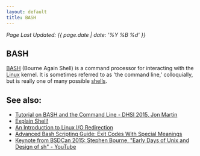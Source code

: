 ```yaml
---
layout: default
title: BASH
---
```

_Page Last Updated: {{ page.date | date: '%Y %B %d' }}_
<br>

## BASH

[BASH](https://en.wikipedia.org/wiki/Bash_%28Unix_shell%29) (Bourne Again Shell) is a command processor for interacting with the [Linux](../Linux) kernel. It is sometimes referred to as 'the command line,' colloquially, but is really one of many possible [shells](https://en.wikipedia.org/wiki/List_of_command-line_interpreters).

See also:
---------

-   [Tutorial on BASH and the Command Line - DHSI 2015, Jon Martin](http://prezi.com/a_u9g2oqraan/?utm_campaign=share&utm_medium=copy&rc=ex0share)
-   [Explain Shell!](http://explainshell.com)
-   [An Introduction to Linux I/O Redirection](https://www.digitalocean.com/community/tutorials/an-introduction-to-linux-i-o-redirection)
-   [Advanced Bash Scripting Guide: Exit Codes With Special Meanings](http://www.tldp.org/LDP/abs/html/exitcodes.html)
-   [Keynote from BSDCan 2015: Stephen Bourne, "Early Days of Unix and Design of sh" - YouTube](https://www.youtube.com/watch?v=2kEJoWfobpA)